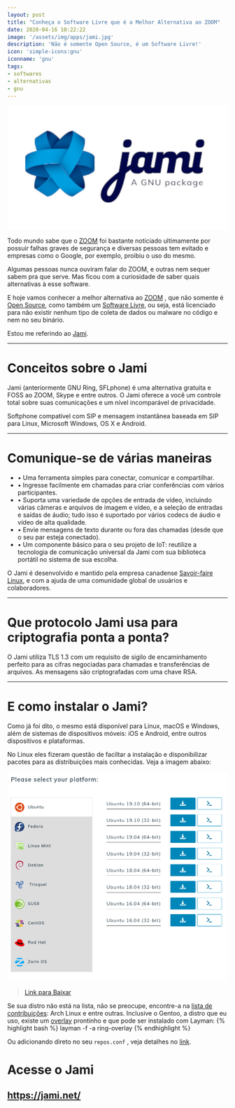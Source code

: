```yaml
---
layout: post
title: "Conheça o Software Livre que é a Melhor Alternativa ao ZOOM"
date: 2020-04-16 10:22:22
image: '/assets/img/apps/jami.jpg'
description: 'Não é somente Open Source, é um Software Livre!'
icon: 'simple-icons:gnu'
iconname: 'gnu'
tags:
- softwares
- alternativas
- gnu
---
```


![Conheça o Software Livre que é a Melhor Alternativa ao ZOOM](/assets/img/apps/jami.jpg)

Todo mundo sabe que o [ZOOM](https://is.gd/KdxXkD) foi bastante noticiado ultimamente por possuir falhas graves de segurança e diversas pessoas tem evitado e empresas como o Google, por exemplo, proibiu o uso do mesmo.

Algumas pessoas nunca ouviram falar do ZOOM, e outras nem sequer sabem pra que serve. Mas ficou com a curiosidade de saber quais alternativas à esse software.

E hoje vamos conhecer a melhor alternativa ao [ZOOM](http://cse.google.com.br/cse?cx=004473188612396442360:qs2ekmnkweq&q=google) , que não somente é [Open Source](https://opensource.org/), como também um [Software Livre](https://www.gnu.org/philosophy/free-sw.pt-br.html), ou seja, está licenciado para não existir nenhum tipo de coleta de dados ou malware no código e nem no seu binário.

Estou me referindo ao [Jami](https://jami.net/).

---

# Conceitos sobre o Jami
Jami (anteriormente GNU Ring, SFLphone) é uma alternativa gratuita e FOSS ao ZOOM, Skype e entre outros. O Jami oferece a você um controle total sobre suas comunicações e um nível incomparável de privacidade.

Softphone compatível com SIP e mensagem instantânea baseada em SIP para Linux, Microsoft Windows, OS X e Android.

---

# Comunique-se de várias maneiras
+ • Uma ferramenta simples para conectar, comunicar e compartilhar.
+ • Ingresse facilmente em chamadas para criar conferências com vários participantes.
+ • Suporta uma variedade de opções de entrada de vídeo, incluindo várias câmeras e arquivos de imagem e vídeo, e a seleção de entradas e saídas de áudio; tudo isso é suportado por vários codecs de áudio e vídeo de alta qualidade.
+ • Envie mensagens de texto durante ou fora das chamadas (desde que o seu par esteja conectado).
+ • Um componente básico para o seu projeto de IoT: reutilize a tecnologia de comunicação universal da Jami com sua biblioteca portátil no sistema de sua escolha.

O Jami é desenvolvido e mantido pela empresa canadense [Savoir-faire Linux](https://savoirfairelinux.com/), e com a ajuda de uma comunidade global de usuários e colaboradores.

---

# Que protocolo Jami usa para criptografia ponta a ponta?

O Jami utiliza TLS 1.3 com um requisito de sigilo de encaminhamento perfeito para as cifras negociadas para chamadas e transferências de arquivos. As mensagens são criptografadas com uma chave RSA.

---

# E como instalar o Jami?
Como já foi dito, o mesmo está disponível para Linux, macOS e Windows, além de sistemas de dispositivos móveis: iOS e Android, entre outros dispositivos e plataformas.

No Linux eles fizeram questão de faciltar a instalação e disponibilizar pacotes para as distribuições mais conhecidas. Veja a imagem abaixo:

![Jami distros Linux](/assets/img/apps/jami-linux.png)

> [Link para Baixar](https://jami.net/download-jami-linux/)

Se sua distro não está na lista, não se preocupe, encontre-a na [lista de contribuições](https://jami.net/download-jami-linux/): Arch Linux e entre outras. Inclusive o Gentoo, a distro que eu uso, existe um [overlay](https://github.com/stefan-langenmaier/ring-overlay) prontinho e que pode ser instalado com Layman:
{% highlight bash %}
layman -f -a ring-overlay
{% endhighlight %}

Ou adicionando direto no seu `repos.conf` , veja detalhes no [link](https://github.com/stefan-langenmaier/ring-overlay).

# Acesse o Jami
## <https://jami.net/>


